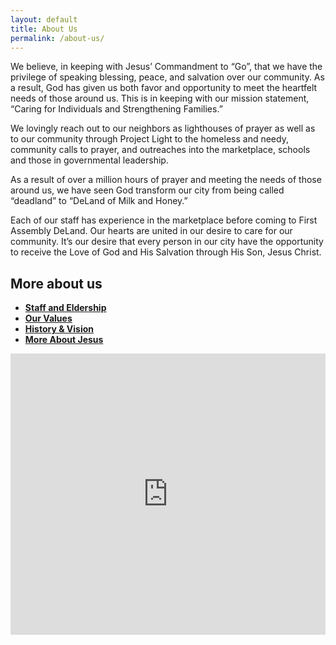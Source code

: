 ```yaml
---
layout: default
title: About Us
permalink: /about-us/
---
```


We believe, in keeping with Jesus’ Commandment to “Go”, that we have the privilege of speaking blessing, peace, and salvation over our community. As a result, God has given us both favor and opportunity to meet the heartfelt needs of those around us. This is in keeping with our mission statement, “Caring for Individuals and Strengthening Families.”

We lovingly reach out to our neighbors as lighthouses of prayer as well as to our community through Project Light to the homeless and needy, community calls to prayer, and outreaches into the marketplace, schools and those in governmental leadership.

As a result of over a million hours of prayer and meeting the needs of those around us, we have seen God transform our city from being called “deadland” to “DeLand of Milk and Honey.”

Each of our staff has experience in the marketplace before coming to First Assembly DeLand. Our hearts are united in our desire to care for our community. It’s our desire that every person in our city have the opportunity to receive the Love of God and His Salvation through His Son, Jesus Christ.

<div class="row">
    <div class="col-xs-12 col-sm-12 col-md-6 col-lg-6">
        <h2>More about us</h2>
        <ul>
            <li><strong><a href="/about-us/staff">Staff and Eldership</a></strong></li>
            <li><strong><a href="/about-us/our-values">Our Values</a></strong></li>
            <li><strong><a href="/about-us/history-vision">History & Vision</a></strong></li>
            <li><strong><a href="/about-us/more-about-jesus/">More About Jesus</a></strong></li>
        </ul>
    </div>
    <div class="col-xs-12 col-sm-12 col-md-6 col-lg-6">
        <iframe src="https://www.google.com/maps/embed?pb=!1m14!1m8!1m3!1d3488.9342890366743!2d-81.2606131!3d29.0189352!3m2!1i1024!2i768!4f13.1!3m3!1m2!1s0x88e71be705bca1cb%3A0xbb86f0288b54b0a9!2sFirst%20Assembly%20of%20Deland!5e0!3m2!1sen!2sus!4v1586904020919!5m2!1sen!2sus" width="100%" height="450" frameborder="0" style="border:0;" allowfullscreen="" aria-hidden="false" tabindex="0"></iframe>
    </div>
</div>